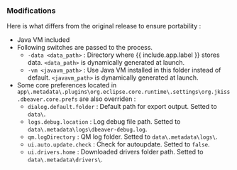 ### Modifications

Here is what differs from the original release to ensure portability :

* Java VM included
* Following switches are passed to the process.
  * `-data <data_path>` : Directory where {{ include.app.label }} stores data. `<data_path>` is dynamically generated at launch.
  * `-vm <javavm_path>` : Use Java VM installed in this folder instead of default. `<javavm_path>` is dynamically generated at launch.
* Some core preferences located in `app\.metadata\.plugins\org.eclipse.core.runtime\.settings\org.jkiss.dbeaver.core.prefs` are also overriden :
  * `dialog.default.folder` : Default path for export output. Setted to `data\`.
  * `logs.debug.location` : Log debug file path. Setted to `data\.metadata\logs\dbeaver-debug.log`.
  * `qm.logDirectory` : QM log folder. Setted to `data\.metadata\logs\`.
  * `ui.auto.update.check` : Check for autoupdate. Setted to `false`.
  * `ui.drivers.home` : Downloaded drivers folder path. Setted to `data\.metadata\drivers\`.
